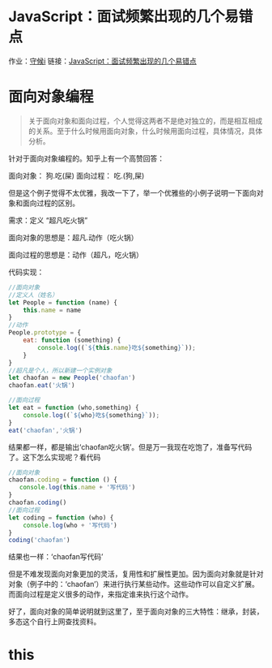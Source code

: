 # JavaScript：面试频繁出现的几个易错点

作业：[守候i](https://juejin.im/user/596d953ff265da6c2915c513)  链接：[JavaScript：面试频繁出现的几个易错点](https://juejin.im/post/5ab4ab126fb9a028d4448365)



# 面向对象编程

> 关于面向对象和面向过程，个人觉得这两者不是绝对独立的，而是相互相成的关系。至于什么时候用面向对象，什么时候用面向过程，具体情况，具体分析。 

针对于面向对象编程的。知乎上有一个高赞回答：

面向对象： 狗.吃(屎)
面向过程： 吃.(狗,屎)

但是这个例子觉得不太优雅，我改一下了，举一个优雅些的小例子说明一下面向对象和面向过程的区别。

需求：定义 “超凡吃火锅”

面向对象的思想是：超凡.动作（吃火锅）

面向过程的思想是：动作（超凡，吃火锅）

代码实现：

```javascript
//面向对象
//定义人（姓名）
let People = function (name) {
    this.name = name
}
//动作
People.prototype = {
    eat: function (something) {
        console.log((`${this.name}吃${something}`));
    }
}
//超凡是个人，所以新建一个实例对象
let chaofan = new People('chaofan')
chaofan.eat('火锅')

//面向过程
let eat = function (who,something) {
    console.log((`${who}吃${something}`));
}
eat('chaofan','火锅')
```

结果都一样，都是输出‘chaofan吃火锅’。但是万一我现在吃饱了，准备写代码了。这下怎么实现呢？看代码 

```javascript
//面向对象
chaofan.coding = function () {
   console.log(this.name + '写代码')
}
chaofan.coding()
//面向过程
let coding = function (who) {
    console.log(who + '写代码')
}
coding('chaofan')
```

结果也一样：‘chaofan写代码’

但是不难发现面向对象更加的灵活，复用性和扩展性更加。因为面向对象就是针对对象（例子中的：‘chaofan’）来进行执行某些动作。这些动作可以自定义扩展。
而面向过程是定义很多的动作，来指定谁来执行这个动作。

好了，面向对象的简单说明就到这里了，至于面向对象的三大特性：继承，封装，多态这个自行上网查找资料。



# this



 

 

 

 
